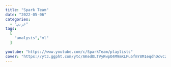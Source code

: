 ```yaml
---
title: "Spark Team"
date: "2022-05-06"
categories:
  - "عربي"
tags:
  [
    "analysis","ml"
  ]

youtube: "https://www.youtube.com/c/SparkTeam/playlists"
cover: "https://yt3.ggpht.com/ytc/AKedOLTVyKwpO4M9mKLPu5fmY8M1eqdhDcvCZ0f0h-I_TQ=s88-c-k-c0x00ffffff-no-rj"
---
```

